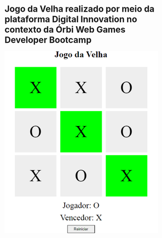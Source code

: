 # Jogo da Velha realizado por meio da plataforma Digital Innovation no contexto da Órbi Web Games Developer Bootcamp

![Screenshot](screenshot/jogo.png)
